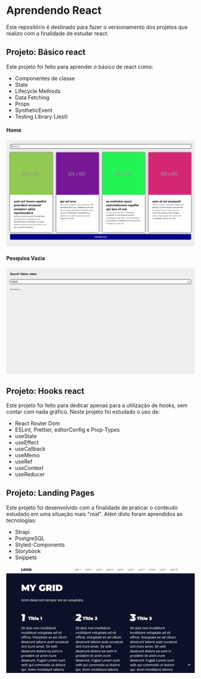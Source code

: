 # Aprendendo React

Este repositório é destinado para fazer o versionamento dos projetos que realizo com a finalidade de estudar react.

## Projeto: Básico react

Este projeto foi feito para aprender o básico de react como:
* Componentes de classe
* State
* Lifecycle Methods
* Data Fetching
* Props
* SyntheticEvent
* Testing Library (Jest)

#### Home
![Site](https://raw.githubusercontent.com/Berchez/EstudandoReact/main/basico-react/src/images/sitePreview.png)

#### Pesquisa Vazia
![Site2](https://raw.githubusercontent.com/Berchez/EstudandoReact/main/basico-react/src/images/sitePreview2.png)

## Projeto: Hooks react

Este projeto foi feito para dedicar apenas para a utilização de hooks, sem contar com nada gráfico.
Neste projeto foi estudado o uso de:
* React Router Dom
* ESLint, Prettier, editorConfig e Prop-Types
* useState
* useEffect
* useCallback
* useMemo
* useRef
* useContext
* useReducer

## Projeto: Landing Pages

Este projeto foi desenvolvido com a finalidade de praticar o conteudo estudado em uma situação mais "real". Além disto foram aprendidos as tecnologias:

* Strapi
* PostgreSQL
* Styled-Components
* Storybook
* Snippets

![Home](https://raw.githubusercontent.com/Berchez/EstudandoReact/main/landing-pages-react/src/images/homePreview.png)
